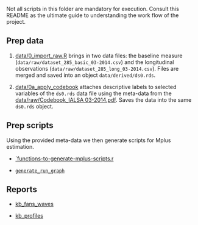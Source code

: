 Not all scripts in this folder are mandatory for execution. Consult this README as the ultimate guide to understanding the work flow of the project. 

## Prep data

1. [data/0_import_raw.R]() brings in two data files: the baseline measure (`data/raw/dataset_285_basic_03-2014.csv`)  and the longitudinal observations (`data/raw/dataset_285_long_03-2014.csv`).  Files are merged and saved into an object `data/derived/ds0.rds`.

2. [data/0a_apply_codebook]() attaches descriptive labels to selected variables of the `ds0.rds` data file using the meta-data from the [data/raw/Codebook_IALSA 03-2014.pdf](). Saves the data into the same `ds0.rds`  object. 

## Prep scripts 
Using the provided meta-data we then generate scripts for Mplus estimation. 

- [`functions-to-generate-mplus-scripts.r]() 

- [`generate_run_graph`]()   


## Reports


 - [kb_fans_waves]() 
 
 - [kb_profiles]()
 
 


